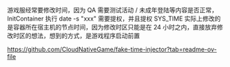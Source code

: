 

游戏服经常要修改时间，因为 QA 需要测试活动 / 未成年登陆等内容是否正常，InitContainer 执行 date -s "xxx" 需要提权，并且提权 SYS_TIME 实际上修改的是容器所在宿主机的节点时间，因为修改时区只能是在 24 小时之内，直接放弃修改时区的想法，想到的方式，是游戏程序启动前置


https://github.com/CloudNativeGame/fake-time-injector?tab=readme-ov-file

